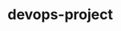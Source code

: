 # devops-project
<!-- #first run try -->
<!-- second run try -->
<!-- chng docker file -->
<!-- please run please -->
<!-- run -->
<!-- runn -->